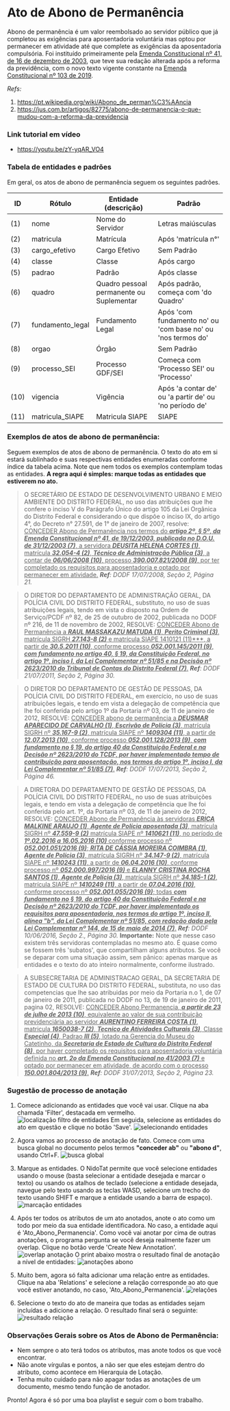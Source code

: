 # Ato de Abono de Permanência

[//]: # (Paleta de cores usada nos destaques dos exemplos obtida em http://tsitsul.in/blog/coloropt/)

[//]: # (Atributos extras encontrados durante a elaboração desse doc: CARREIRA e ETAPA)

Abono de permanência é um valor reembolsado ao servidor público que já completou as exigências para aposentadoria voluntária mas optou por permanecer em atividade até que complete as exigências da aposentadoria compulsória. Foi instituído primeiramente pela <a href="http://www.planalto.gov.br/ccivil_03/constituicao/emendas/emc/emc41.htm">Emenda Constitucional nº 41, de 16 de dezembro de 2003</a>, que teve sua redação alterada após a reforma da previdência, com o novo texto vigente constante na <a href="http://www.planalto.gov.br/ccivil_03/constituicao/emendas/emc/emc103.htm">Emenda Constitucional nº 103 de 2019</a>.

_Refs:_
1. <a href="https://pt.wikipedia.org/wiki/Abono_de_perman%C3%AAncia">https://pt.wikipedia.org/wiki/Abono_de_perman%C3%AAncia</a>
2. <a href="https://jus.com.br/artigos/82775/abono-de-permanencia-o-que-mudou-com-a-reforma-da-previdencia">https://jus.com.br/artigos/82775/abono-de-permanencia-o-que-mudou-com-a-reforma-da-previdencia</a>

### Link tutorial em vídeo
- <a href="https://youtu.be/zY-yqAR_VO4" target="_blank">https://youtu.be/zY-yqAR_VO4</a>

### Tabela de entidades e padrões
Em geral, os atos de abono de permanência seguem os seguintes padrões.

ID | Rótulo | Entidade (descrição)  | Padrão  
------- | ------- | ------- | -------
(1) | nome | Nome do Servidor | Letras maiúsculas
(2) | matricula| Matrícula | Após 'matrícula n°'
(3) | cargo_efetivo | Cargo Efetivo | Sem Padrão
(4) | classe | Classe | Após cargo
(5) | padrao | Padrão | Após classe
(6) | quadro | Quadro pessoal permanente ou Suplementar | Após padrão, começa com 'do Quadro'
(7) | fundamento_legal | Fundamento Legal | Após 'com fundamento no' ou 'com base no' ou 'nos termos do'
(8) | orgao | Órgão | Sem Padrão
(9)| processo_SEI | Processo GDF/SEI | Começa com 'Processo SEI' ou 'Processo'
(10)| vigencia | Vigência | Após 'a contar de' ou 'a partir de' ou 'no período de'
(11)| matricula_SIAPE | Matricula SIAPE | SIAPE 

### Exemplos de atos de abono de permanência:

Seguem exemplos de atos de abono de permanência. O texto do ato em si estará sublinhado e suas respectivas entidades enumeradas conforme índice da tabela acima. Note que nem todos os exemplos contemplam todas as entidades. **A regra aqui é simples: marque todas as entidades que estiverem no ato.**

> O SECRETÁRIO DE ESTADO DE DESENVOLVIMENTO URBANO E MEIO AMBIENTE DO DISTRITO FEDERAL, no uso das atribuições que lhe confere o inciso V do Parágrafo Único do artigo 105 da Lei Orgânica do Distrito Federal e considerando o que dispõe o inciso IX, do artigo 4°, do Decreto n° 27.591, de 1° de janeiro de 2007, resolve:
<ins>CONCEDER Abono de Permanência nos termos do ***artigo 2º, § 5º, da Emenda Constitucional nº 41, de 19/12/2003, publicada no D.O.U. de 31/12/2003 (7)***, a servidora ***DEUSITA HELENA CORTES (1)***, matrícula ***32.054-4 (2)***, ***Técnico de Administração Pública (3)***, a contar de ***06/06/2008 (10)***, processo ***390.007.821/2008 (9)***, por ter completado os requisitos para aposentadoria e optado por permanecer em atividade.</ins>
_**Ref**: DODF 17/07/2008, Seção 2, Página 21._

> O DIRETOR DO DEPARTAMENTO DE ADMINISTRAÇÃO GERAL, DA POLÍCIA CIVIL DO DISTRITO FEDERAL, substituto, no uso de suas atribuições legais, tendo em vista o disposto na Ordem de Serviço/PCDF nº 82, de 25 de outubro de 2002, publicada no DODF nº 216, de 11 de novembro de 2002, RESOLVE:
<ins>CONCEDER Abono de Permanência a ***RAUL MASSAKAZU MATUDA (1)***, ***Perito Criminal (3)***, matrícula SIGRH ***27.143-8 (2)*** e matrícula SIAPE 1410121 (11)***, a partir de ***30.5.2011 (10)***, conforme processo ***052.001.145/2011 (9)***, ***com fundamento no artigo 40, § 19, da Constituição Federal, no artigo 1º, inciso I, da Lei Complementar nº 51/85 e na Decisão nº 2623/2010 do Tribunal de Contas do Distrito Federal (7)***.</ins>
_**Ref**: DODF 21/07/2011, Seção 2, Página 30._

> O DIRETOR DO DEPARTAMENTO DE GESTÃO DE PESSOAS, DA POLÍCIA CIVIL DO DISTRITO FEDERAL, em exercício, no uso de suas atribuições legais, e tendo em vista a delegação de competência que lhe foi conferida pelo artigo 1º da Portaria nº 03, de 11 de janeiro de 2012, RESOLVE:
<ins>CONCEDER abono de permanência a ***DEUSMAR APARECIDO DE CARVALHO (1)***, ***Escrivão de Polícia (3)***, matrícula SIGRH nº ***35.167-9 (2)***, matrícula SIAPE nº ***1409304 (11)***, a partir de ***12.07.2013 (10)***, conforme processo ***052.001.128/2013 (9)***, ***com fundamento no § 19, do artigo 40 da Constituição Federal e na Decisão nº 2623/2010 do TCDF, por haver implementado tempo de contribuição para aposentação, nos termos do artigo 1º, inciso I, da Lei Complementar nº 51/85 (7)***.</ins>
_**Ref**: DODF 17/07/2013, Seção 2, Página 46._

> A DIRETORA DO DEPARTAMENTO DE GESTÃO DE PESSOAS, DA POLÍCIA CIVIL DO DISTRITO FEDERAL, no uso de suas atribuições legais, e tendo em vista a delegação de competência que lhe foi conferida pelo art. 1º, da Portaria nº 03, de 11 de janeiro de 2012, RESOLVE:
<ins>CONCEDER Abono de Permanência às servidoras ***ERICA MALKINE ARAUJO (1)***, ***Agente de Polícia aposentada (3)***, matrícula SIGRH nº ***47.559-9 (2)*** matrícula SIAPE nº ***1410621 (11)***, no período de ***1º.02.2016 a 16.05.2016 (10)*** conforme processo nº ***052.001.051/2016 (9)***; ***RITA DE CÁSSIA MOREIRA COIMBRA (1)***, ***Agente de Polícia (3)***, matrícula SIGRH nº ***34.147-9 (2)***, matrícula SIAPE nº ***1410243 (11)***, a partir de ***06.04.2016 (10)***, conforme processo nº ***052.000.997/2016 (9)*** e ***ELANNY CRISTINA ROCHA SANTOS (1)***, ***Agente de Polícia (3)***, matrícula SIGRH nº ***34.185-1 (2)***, matrícula SIAPE nº ***1410249 (11)***, a partir de ***07.04.2016 (10)***, conforme processo nº ***052.001.055/2016 (9)***; todas ***com fundamento no § 19, do artigo 40 da Constituição Federal e na Decisão nº 2623/2010 do TCDF, por haver implementado os requisitos para aposentadoria, nos termos do artigo 1º, inciso II, alínea "b", da Lei Complementar nº 51/85, com redação dada pela Lei Complementar nº 144, de 15 de maio de 2014 (7)***.</ins>
_**Ref**: DODF 10/06/2016, Seção 2., Página 30._
**Importante:** Note que nesse caso existem três servidoras contempladas no mesmo ato. É quase como se fossem três 'subatos', que compartilham alguns atributos. Se você se deparar com uma situação assim, sem pânico: apenas marque as entidades e o texto do ato inteiro normalmente, conforme ilustrado.

> A SUBSECRETARIA DE ADMINISTRACAO GERAL, DA SECRETARIA DE ESTADO DE CULTURA DO DISTRITO FEDERAL, substituta, no uso das competencias que lhe sao atribuidas por meio da Portaria n.o 1, de 07 de janeiro de 2011, publicada no DODF no 13, de 19 de janeiro de 2011, pagina 02, RESOLVE: <ins>CONCEDER Abono Permanencia, ***a partir de 23 de julho de 2013 (10)***, equivalente ao valor de sua contribuição previdenciária ao servidor ***AURENTINO FERREIRA COSTA (1)***, matricula ***1650038-7 (2)***, ***Tecnico de Atividades Culturais (3)***, Classe ***Especial (4)***, Padrao ***III (5)***, lotado na Gerencia do Museu do Catetinho, da ***Secretaria de Estado de Cultura do Distrito Federal (8)***, por haver completado os requisitos para aposentadoria voluntária definida no ***art. 2o da Emenda Constitucional no 41/2003 (7)*** e optado por permanecer em atividade, de acordo com o processo ***150.001.804/2013 (9)***.</ins>
_**Ref**: DODF 31/07/2013, Seção 2, Página 23._

### Sugestão de processo de anotação

1. Comece adicionando as entidades que você vai usar. Clique na aba chamada 'Filter', destacada em vermelho.
![localização filtro de entidades](1abono.png "filtro entidades")
Em seguida, selecione as entidades do ato em questão e clique no botão 'Save'.
![selecionando entidades](2abono.png "selecionando entidades")

1. Agora vamos ao processo de anotação de fato. Comece com uma busca global no documento pelos termos **"conceder ab"** ou **"abono d"**, usando Ctrl+F.
![busca global](3abono.png "busca global")

2. Marque as entidades. O NidoTat permite que você selecione entidades usando o mouse (basta selecionar a entidade desejada e marcar o texto) ou usando os atalhos de teclado (selecione a entidade desejada, navegue pelo texto usando as teclas WASD, selecione um trecho do texto usando SHIFT e marque a entidade usando a barra de espaço).
![marcação entidades](4abono.png "marcação entidades")

3. Após ter todos os atributos de um ato anotados, anote o ato como um todo por meio da sua entidade identificadora. No caso, a entidade aqui é 'Ato_Abono_Permanencia'. Como você vai anotar por cima de outras anotações, o programa pergunta se você deseja realmente fazer um overlap. Clique no botão verde 'Create New Annotation'.
![overlap anotação](5abono.png "overlap anotação")
O print abaixo mostra o resultado final de anotação a nível de entidades:
![anotações abono](6abono.png "anotações abono")

4. Muito bem, agora só falta adicionar uma relação entre as entidades. Clique na aba 'Relations' e selecione a relação corresponde ao ato que você estiver anotando, no caso, 'Ato_Abono_Permanencia'.
![relações](7abono.png "selecionar tipo de relação")

5. Selecione o texto do ato de maneira que todas as entidades sejam incluídas e adicione a relação. O resultado final será o seguinte:
![resultado relação](8abono.png "relação anotada")

### Observações Gerais sobre os Atos de Abono de Permanência:

* Nem sempre o ato terá todos os atributos, mas anote todos os que você encontrar.  
* Não anote vírgulas e pontos, a não ser que eles estejam dentro do atributo, como acontece em Hierarquia de Lotação.  
* Tenha muito cuidado para não apagar todas as anotações de um documento, mesmo tendo função de anotador.

Pronto! Agora é só por uma boa playlist e seguir com o bom trabalho.
